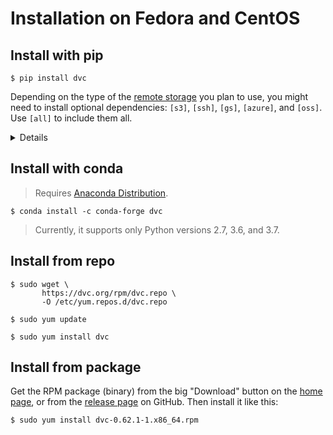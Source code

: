 # Installation on Fedora and CentOS

## Install with pip

```dvc
$ pip install dvc
```

Depending on the type of the
[remote storage](/doc/user-guide/external-dependencies) you plan to use, you
might need to install optional dependencies: `[s3]`, `[ssh]`, `[gs]`, `[azure]`,
and `[oss]`. Use `[all]` to include them all.

<details>

### Example: How to install DVC with support for Amazon S3 storage

```dvc
$ pip install 'dvc[s3]'
```

In this case it installs `boto3` library as well, besides DVC.

</details>

## Install with conda

> Requires [Anaconda Distribution](https://docs.anaconda.com/anaconda/).

```dvc
$ conda install -c conda-forge dvc
```

> Currently, it supports only Python versions 2.7, 3.6, and 3.7.

## Install from repo

```dvc
$ sudo wget \
       https://dvc.org/rpm/dvc.repo \
       -O /etc/yum.repos.d/dvc.repo

$ sudo yum update

$ sudo yum install dvc
```

## Install from package

Get the RPM package (binary) from the big "Download" button on the
[home page](/), or from the
[release page](https://github.com/iterative/dvc/releases/) on GitHub. Then
install it like this:

```dvc
$ sudo yum install dvc-0.62.1-1.x86_64.rpm
```
